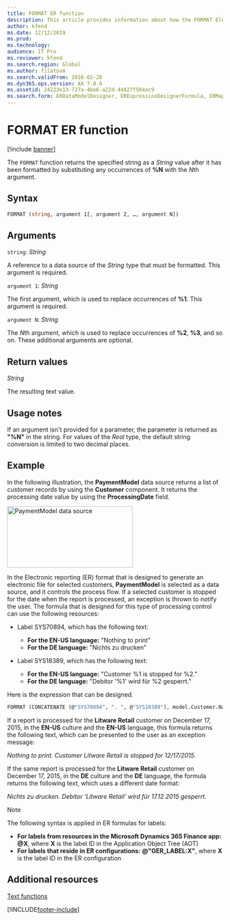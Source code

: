 ```yaml
---
title: FORMAT ER function
description: This article provides information about how the FORMAT Electronic reporting (ER) function is used.
author: kfend
ms.date: 12/12/2019
ms.prod: 
ms.technology: 
audience: IT Pro
ms.reviewer: kfend
ms.search.region: Global
ms.author: filatovm
ms.search.validFrom: 2016-02-28
ms.dyn365.ops.version: AX 7.0.0
ms.assetid: 24223e13-727a-4be6-a22d-4d427f504ac9
ms.search.form: ERDataModelDesigner, ERExpressionDesignerFormula, ERMappedFormatDesigner, ERModelMappingDesigner
---
```


# FORMAT ER function

[!include [banner](../includes/banner.md)]

The `FORMAT` function returns the specified string as a *String* value after it has been formatted by substituting any occurrences of **%N** with the *N*th argument.

## Syntax

```vb
FORMAT (string, argument 1[, argument 2, …, argument N])
```

## Arguments

`string`: *String*

A reference to a data source of the *String* type that must be formatted. This argument is required.

`argument 1`: *String*

The first argument, which is used to replace occurrences of **%1**. This argument is required.

`argument N`: *String*

The *N*th argument, which is used to replace occurrences of **%2**, **%3**, and so on. These additional arguments are optional.

## Return values

*String*

The resulting text value.

## Usage notes

If an argument isn't provided for a parameter, the parameter is returned as **"%N"** in the string. For values of the *Real* type, the default string conversion is limited to two decimal places.

## Example

In the following illustration, the **PaymentModel** data source returns a list of customer records by using the **Customer** component. It returns the processing date value by using the **ProcessingDate** field.

<a href="./media/picture-format-datasource.jpg"><img src="./media/picture-format-datasource.jpg" alt="PaymentModel data source" class="alignnone wp-image-290751 size-full" width="293" height="143" /></a>

In the Electronic reporting (ER) format that is designed to generate an electronic file for selected customers, **PaymentModel** is selected as a data source, and it controls the process flow. If a selected customer is stopped for the date when the report is processed, an exception is thrown to notify the user. The formula that is designed for this type of processing control can use the following resources:

- Label SYS70894, which has the following text:

    - **For the EN-US language:** "Nothing to print"
    - **For the DE language:** "Nichts zu drucken"

- Label SYS18389, which has the following text:

    - **For the EN-US language:** "Customer %1 is stopped for %2."
    - **For the DE language:** "Debitor '%1' wird für %2 gesperrt."

Here is the expression that can be designed.

```vb
FORMAT (CONCATENATE (@"SYS70894", ". ", @"SYS18389"), model.Customer.Name, DATETIMEFORMAT (model.ProcessingDate, "d"))
```

If a report is processed for the **Litware Retail** customer on December 17, 2015, in the **EN-US** culture and the **EN-US** language, this formula returns the following text, which can be presented to the user as an exception message:

*Nothing to print. Customer Litware Retail is stopped for 12/17/2015.*

If the same report is processed for the **Litware Retail** customer on December 17, 2015, in the **DE** culture and the **DE** language, the formula returns the following text, which uses a different date format:

*Nichts zu drucken. Debitor 'Litware Retail' wird für 17.12.2015 gesperrt.*

>[!NOTE]
> The following syntax is applied in ER formulas for labels:
>
> - **For labels from resources in the Microsoft Dynamics 365 Finance app:** **\@X**, where **X** is the label ID in the Application Object Tree (AOT)
> - **For labels that reside in ER configurations:** **@"GER_LABEL:X"**, where **X** is the label ID in the ER configuration

## Additional resources

[Text functions](er-functions-category-text.md)


[!INCLUDE[footer-include](../../../includes/footer-banner.md)]
